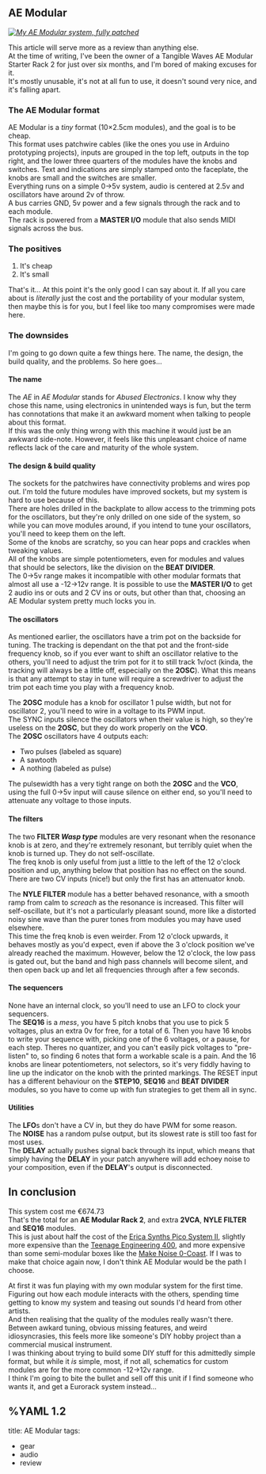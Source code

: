 ## AE Modular

*[![My AE Modular system, fully patched](/audiogear/aemodular-front.700w.jpg)](/audiogear/aemodular-front.jpg)*

This article will serve more as a review than anything else.  
At the time of writing, I've been the owner of a Tangible Waves AE&nbsp;Modular Starter Rack 2 for just over six months, and I'm bored of making excuses for it.  
It's mostly unusable, it's not at all fun to use, it doesn't sound very nice, and it's falling apart.  

### The AE Modular format
AE&nbsp;Modular is a *tiny* format (10×2.5cm modules), and the goal is to be cheap.  
This format uses patchwire cables (like the ones you use in Arduino prototyping projects), inputs are grouped in the top left, outputs in the top right, and the lower three quarters of the modules have the knobs and switches. Text and indications are simply stamped onto the faceplate, the knobs are small and the switches are smaller.   
Everything runs on a simple 0→5v system, audio is centered at 2.5v and oscillators have around 2v of throw.  
A bus carries GND, 5v power and a few signals through the rack and to each module.  
The rack is powered from a **MASTER&nbsp;I/O** module that also sends MIDI signals across the bus.  
  
### The positives
1. It's cheap
2. It's small

That's it… At this point it's the only good I can say about it. If all you care about is *literally* just the cost and the portability of your modular system, then maybe this is for you, but I feel like too many compromises were made here.  

### The downsides

I'm going to go down quite a few things here. The name, the design, the build quality, and the problems. So here goes…

#### The name
The *AE* in *AE&nbsp;Modular* stands for *Abused Electronics*. I know why they chose this name, using electronics in unintended ways is fun, but the term has connotations that make it an awkward moment when talking to people about this format.  
If this was the only thing wrong with this machine it would just be an awkward side-note. However, it feels like this unpleasant choice of name reflects lack of the care and maturity of the whole system.

#### The design & build quality
The sockets for the patchwires have connectivity problems and wires pop out. I'm told the future modules have improved sockets, but my system is hard to use because of this.   
There are holes drilled in the backplate to allow access to the trimming pots for the oscillators, but they're only drilled on one side of the system, so while you can move modules around, if you intend to tune your oscillators, you'll need to keep them on the left.   
Some of the knobs are scratchy, so you can hear pops and crackles when tweaking values.  
All of the knobs are simple potentiometers, even for modules and values that should be selectors, like the division on the **BEAT DIVIDER**.  
The 0→5v range makes it incompatible with other modular formats that almost all use a -12→12v range. It is possible to use the **MASTER&nbsp;I/O** to get 2 audio ins or outs and 2 CV ins or outs, but other than that, choosing an AE&nbsp;Modular system pretty much locks you in.

#### The oscillators
As mentioned earlier, the oscillators have a trim pot on the backside for tuning. The tracking is dependant on the that pot and the front-side frequency knob, so if you ever want to shift an oscillator relative to the others, you'll need to adjust the trim pot for it to still track 1v/oct (kinda, the tracking will always be a little off, especially on the **2OSC**). What this means is that any attempt to stay in tune will require a screwdriver to adjust the trim pot each time you play with a frequency knob.  

The **2OSC** module has a knob for oscillator 1 pulse width, but not for oscillator 2, you'll need to wire in a voltage to its PWM input.  
The SYNC inputs silence the oscillators when their value is high, so they're useless on the **2OSC**, but they do work properly on the **VCO**.  
The **2OSC** oscillators have 4 outputs each:
* Two pulses (labeled as square)
* A sawtooth
* A nothing (labeled as pulse)
 
The pulsewidth has a very tight range on both the **2OSC** and the **VCO**, using the full 0→5v input will cause silence on either end, so you'll need to attenuate any voltage to those inputs.

#### The filters
The two **FILTER _Wasp type_** modules are very resonant when the resonance knob is at zero, and they're extremely resonant, but terribly quiet when the knob is turned up. They do not self-oscillate.   
The freq knob is only useful from just a little to the left of the 12 o'clock position and up, anything below that position has no effect on the sound.  
There are two CV inputs (nice!) but only the first has an attenuator knob.  

The **NYLE FILTER** module has a better behaved resonance, with a smooth ramp from calm to *screach* as the resonance is increased. This filter will self-oscillate, but it's not a particularly pleasant sound, more like a distorted noisy sine wave than the purer tones from modules you may have used elsewhere.  
This time the freq knob is even weirder. From 12 o'clock upwards, it behaves mostly as you'd expect, even if above the 3 o'clock position we've already reached the maximum. However, below the 12 o'clock, the low pass is gated out, but the band and high pass channels will become silent, and then open back up and let all frequencies through after a few seconds.

#### The sequencers
None have an internal clock, so you'll need to use an LFO to clock your sequencers.   
The **SEQ16** is a *mess*, you have 5 pitch knobs that you use to pick 5 voltages, plus an extra 0v for free, for a total of 6. Then you have 16 knobs to write your sequence with, picking one of the 6 voltages, or a pause, for each step. Theres no quantizer, and you can't easily pick voltages to "pre-listen" to, so finding 6 notes that form a workable scale is a pain. And the 16 knobs are linear potentiometers, not selectors, so it's very fiddly having to line up the indicator on the knob with the printed markings.
The RESET input has a different behaviour on the **STEP10**, **SEQ16** and **BEAT DIVIDER** modules, so you have to come up with fun strategies to get them all in sync.

#### Utilities
The **LFO**s don't have a CV in, but they do have PWM for some reason.   
The **NOISE** has a random pulse output, but its slowest rate is still too fast for most uses.   
The **DELAY** actually pushes signal back through its input, which means that simply having the **DELAY** in your patch anywhere will add echoey noise to your composition, even if the **DELAY**'s output is disconnected.

## In conclusion
This system cost me €674.73  
That's the total for an **AE&nbsp;Modular Rack 2**, and extra **2VCA**, **NYLE FILTER** and **SEQ16** modules.  
This is just about half the cost of the [Erica Synths Pico System II](https://www.ericasynths.lv/shop/eurorack-systems/pico-system-ii/), slightly more expensive than the [Teenage Engineering 400](https://www.teenageengineering.com/products/po/modular), and more expensive than some semi-modular boxes like the [Make Noise 0-Coast](http://www.makenoisemusic.com/synthesizers/ohcoast). If I was to make that choice again now, I don't think AE&nbsp;Modular would be the path I choose.

At first it was fun playing with my own modular system for the first time. Figuring out how each module interacts with the others, spending time getting to know my system and teasing out sounds I'd heard from other artists.  
And then realising that the quality of the modules really wasn't there. Between awkard tuning, obvious missing features, and weird idiosyncrasies, this feels more like someone's DIY hobby project than a commercial musical instrument.   
I was thinking about trying to build some DIY stuff for this admittedly simple format, but while it *is* simple, most, if not all, schematics for custom modules are for the more common -12→12v range.  
I think I'm going to bite the bullet and sell off this unit if I find someone who wants it, and get a Eurorack system instead…

%YAML 1.2
---
title: AE Modular
tags:
  - gear
  - audio
  - review